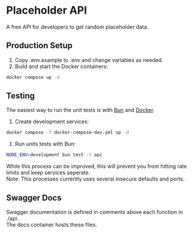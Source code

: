 # Placeholder API   
A free API for developers to get random placeholder data.

## Production Setup
1. Copy .env.example to .env and change variables as needed.
2. Build and start the Docker containers:
``` bash
docker compose up -d
```

## Testing
The easiest way to run the unit tests is with [Bun](https://bun.sh/) and [Docker](https://www.docker.com/).  

1. Create development services:
```bash
docker compose -f docker-compose-dev.yml up -d
```  
1. Run units tests with Bun:
```bash
NODE_ENV=development bun test -t api
```

While this process can be improved, this will prevent you from hitting rate limits and keep services seperate.  
Note: This processes currently uses several insecure defaults and ports.

## Swagger Docs
Swagger documentation is defined in comments above each function in ./api.  
The docs container hosts these files.  